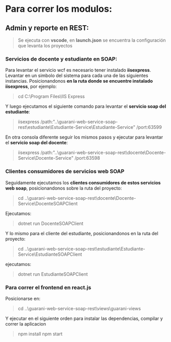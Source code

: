 # Para correr los modulos:
## Admin y reporte en REST:
>Se ejecuta con **vscode**, en **launch.json** se encuentra la configuración que levanta los proyectos

### Servicios de docente y estudiante en SOAP:
Para levantar el servicio wcf es necesario tener instalado **iisexpress**. Levantar en un simbolo del sistema para cada una de las siguientes instancias. Posicionandonos **en la ruta donde se encuentre instalado iisexpress**, por ejemplo: 
>cd C:\Program Files\IIS Express

Y luego ejecutamos el siguiente comando para levantar el **servicio soap del estudiante**:

>iisexpress /path:"..\guarani-web-service-soap-rest\estudiante\Estudiante-Service\Estudiante-Service" /port:63599 

 
En otra consola diferente seguir los mismos pasos y ejecutar para levantar el **servicio soap del docente**: 
>iisexpress /path:"..\guarani-web-service-soap-rest\docente\Docente-Service\Docente-Service" /port:63598

### Clientes consumidores de servicios web SOAP
Seguidamente ejecutamos los **clientes consumidores de estos servicios web soap**, posicionandonos sobre la ruta del proyecto:
>cd ..\guarani-web-service-soap-rest\docente\Docente-Service\DocenteSOAPClient

Ejecutamos:
>dotnet run DocenteSOAPClient

Y lo mismo para el cliente del estudiante, posicionandonos en la ruta del proyecto:
>cd ..\guarani-web-service-soap-rest\estudiante\Estudiante-Service\EstudianteSOAPClient

ejecutamos:
>dotnet run EstudianteSOAPClient

### Para correr el frontend en react.js
Posicionarse en: 
>cd ..\guarani-web-service-soap-rest\views\guarani-views

Y ejecutar en el siguiente orden para instalar las dependencias, compilar y correr la aplicacion
>npm install
npm start